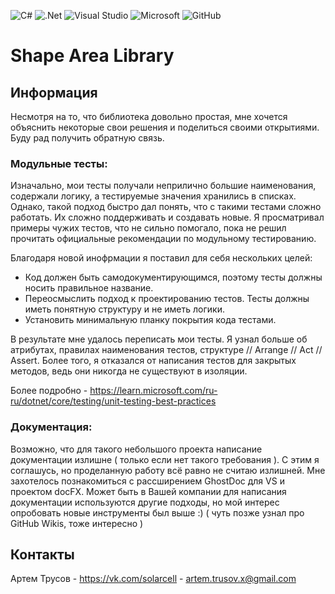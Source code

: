 ![C#](https://img.shields.io/badge/c%23-%23239120.svg?style=for-the-badge&logo=c-sharp&logoColor=white)
![.Net](https://img.shields.io/badge/.NET-5C2D91?style=for-the-badge&logo=.net&logoColor=white)
![Visual Studio](https://img.shields.io/badge/Visual%20Studio-5C2D91.svg?style=for-the-badge&logo=visual-studio&logoColor=white)
![Microsoft](https://img.shields.io/badge/Microsoft-0078D4?style=for-the-badge&logo=microsoft&logoColor=white)
![GitHub](https://img.shields.io/badge/github-%23121011.svg?style=for-the-badge&logo=github&logoColor=white)

<h1 align="Left">Shape Area Library</h1>

## Информация
 
Несмотря на то, что библиотека довольно простая, мне хочется объяснить некоторые свои решения и поделиться своими открытиями.
Буду рад получить обратную связь.

### Модульные тесты:

Изначально, мои тесты получали неприлично большие наименования, содержали логику, а тестируемые значения хранились в списках. Однако, такой подход быстро дал понять, что с такими тестами сложно работать. Их сложно поддерживать и создавать новые. Я просматривал примеры чужих тестов, что не сильно помогало, пока не решил прочитать официальные рекомендации по модульному тестированию.

Благодаря новой инофрмации я поставил для себя нескольких целей:

* Код должен быть самодокументирующимся, поэтому тесты должны носить правильное название.
* Переосмыслить подход к проектированию тестов. Тесты должны иметь понятную структуру и не иметь логики.
* Установить минимальную планку покрытия кода тестами.

В результате мне удалось переписать мои тесты. Я узнал больше об атрибутах, правилах наименования тестов, структуре // Arrange // Act // Assert. Более того, я отказался от написания тестов для закрытых методов, ведь они никогда не существуют в изоляции.

Более подробно - https://learn.microsoft.com/ru-ru/dotnet/core/testing/unit-testing-best-practices

### Документация:

Возможно, что для такого небольшого проекта написание документации излишне ( только если нет такого требования ). С этим я соглашусь, но проделанную работу всё равно не считаю излишней. Мне захотелось познакомиться с рассширением GhostDoc для VS и проектом docFX. Может быть в Вашей компании для написания документации используются другие подходы, но мой интерес опробовать новые инструменты был выше :) ( чуть позже узнал про GitHub Wikis, тоже интересно ) 

## Контакты

Артем Трусов - https://vk.com/solarcell - artem.trusov.x@gmail.com

